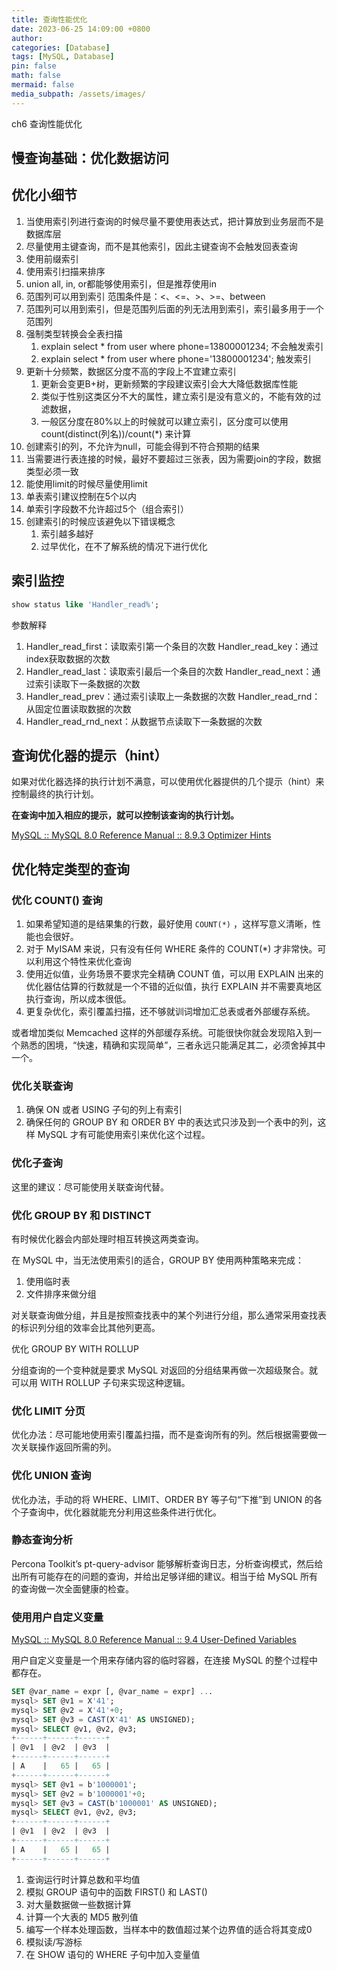 ```yaml
---
title: 查询性能优化
date: 2023-06-25 14:09:00 +0800
author: 
categories: [Database]
tags: [MySQL, Database]
pin: false
math: false
mermaid: false
media_subpath: /assets/images/
---
```


ch6 查询性能优化

## 慢查询基础：优化数据访问



## 优化小细节

1. 当使用索引列进行查询的时候尽量不要使用表达式，把计算放到业务层而不是数据库层
2. 尽量使用主键查询，而不是其他索引，因此主键查询不会触发回表查询
3. 使用前缀索引
4. 使用索引扫描来排序
5. union all, in, or都能够使用索引，但是推荐使用in
6. 范围列可以用到索引 范围条件是：<、<=、>、>=、between
7. 范围列可以用到索引，但是范围列后面的列无法用到索引，索引最多用于一个范围列
8. 强制类型转换会全表扫描
   1. explain select * from user where phone=13800001234; 不会触发索引
   2. explain select * from user where phone='13800001234'; 触发索引
9. 更新十分频繁，数据区分度不高的字段上不宜建立索引
   1. 更新会变更B+树，更新频繁的字段建议索引会大大降低数据库性能
   2. 类似于性别这类区分不大的属性，建立索引是没有意义的，不能有效的过滤数据，
   3. 一般区分度在80%以上的时候就可以建立索引，区分度可以使用 count(distinct(列名))/count(*) 来计算
10. 创建索引的列，不允许为null，可能会得到不符合预期的结果
11. 当需要进行表连接的时候，最好不要超过三张表，因为需要join的字段，数据类型必须一致
12. 能使用limit的时候尽量使用limit
13. 单表索引建议控制在5个以内
14. 单索引字段数不允许超过5个（组合索引）
15. 创建索引的时候应该避免以下错误概念
    1. 索引越多越好
    2. 过早优化，在不了解系统的情况下进行优化

## 索引监控

```sql
show status like 'Handler_read%';
```

参数解释

1. Handler_read_first：读取索引第一个条目的次数 Handler_read_key：通过index获取数据的次数 
2. Handler_read_last：读取索引最后一个条目的次数 Handler_read_next：通过索引读取下一条数据的次数 
3. Handler_read_prev：通过索引读取上一条数据的次数 Handler_read_rnd：从固定位置读取数据的次数 
4. Handler_read_rnd_next：从数据节点读取下一条数据的次数

## 查询优化器的提示（hint）

如果对优化器选择的执行计划不满意，可以使用优化器提供的几个提示（hint）来控制最终的执行计划。

**在查询中加入相应的提示，就可以控制该查询的执行计划。**

[MySQL :: MySQL 8.0 Reference Manual :: 8.9.3 Optimizer Hints](https://dev.mysql.com/doc/refman/8.0/en/optimizer-hints.html)

## 优化特定类型的查询

### 优化 COUNT() 查询

1. 如果希望知道的是结果集的行数，最好使用 `COUNT(*)` ，这样写意义清晰，性能也会很好。
2. 对于 MyISAM 来说，只有没有任何 WHERE 条件的 COUNT(*) 才非常快。可以利用这个特性来优化查询
3. 使用近似值，业务场景不要求完全精确 COUNT 值，可以用 EXPLAIN 出来的优化器估估算的行数就是一个不错的近似值，执行 EXPLAIN 并不需要真地区执行查询，所以成本很低。
4. 更复杂优化，索引覆盖扫描，还不够就训词增加汇总表或者外部缓存系统。

或者增加类似 Memcached 这样的外部缓存系统。可能很快你就会发现陷入到一个熟悉的困境，“快速，精确和实现简单”，三者永远只能满足其二，必须舍掉其中一个。

### 优化关联查询

1. 确保 ON 或者 USING 子句的列上有索引
2. 确保任何的 GROUP BY 和 ORDER BY 中的表达式只涉及到一个表中的列，这样 MySQL 才有可能使用索引来优化这个过程。

### 优化子查询

这里的建议：尽可能使用关联查询代替。

### 优化 GROUP BY 和 DISTINCT

有时候优化器会内部处理时相互转换这两类查询。

在 MySQL 中，当无法使用索引的适合，GROUP BY 使用两种策略来完成：

1. 使用临时表
2. 文件排序来做分组

对关联查询做分组，并且是按照查找表中的某个列进行分组，那么通常采用查找表的标识列分组的效率会比其他列更高。

优化 GROUP BY WITH ROLLUP

分组查询的一个变种就是要求 MySQL 对返回的分组结果再做一次超级聚合。就可以用 WITH ROLLUP 子句来实现这种逻辑。

### 优化 LIMIT 分页

优化办法：尽可能地使用索引覆盖扫描，而不是查询所有的列。然后根据需要做一次关联操作返回所需的列。

### 优化 UNION 查询

优化办法，手动的将 WHERE、LIMIT、ORDER BY 等子句“下推”到 UNION 的各个子查询中，优化器就能充分利用这些条件进行优化。

### 静态查询分析

Percona Toolkit’s pt-query-advisor 能够解析查询日志，分析查询模式，然后给出所有可能存在的问题的查询，并给出足够详细的建议。相当于给 MySQL 所有的查询做一次全面健康的检查。

### 使用用户自定义变量

[MySQL :: MySQL 8.0 Reference Manual :: 9.4 User-Defined Variables](https://dev.mysql.com/doc/refman/8.0/en/user-variables.html)

用户自定义变量是一个用来存储内容的临时容器，在连接 MySQL 的整个过程中都存在。

```sql
SET @var_name = expr [, @var_name = expr] ...
mysql> SET @v1 = X'41';
mysql> SET @v2 = X'41'+0;
mysql> SET @v3 = CAST(X'41' AS UNSIGNED);
mysql> SELECT @v1, @v2, @v3;
+------+------+------+
| @v1  | @v2  | @v3  |
+------+------+------+
| A    |   65 |   65 |
+------+------+------+
mysql> SET @v1 = b'1000001';
mysql> SET @v2 = b'1000001'+0;
mysql> SET @v3 = CAST(b'1000001' AS UNSIGNED);
mysql> SELECT @v1, @v2, @v3;
+------+------+------+
| @v1  | @v2  | @v3  |
+------+------+------+
| A    |   65 |   65 |
+------+------+------+
```

1. 查询运行时计算总数和平均值
2. 模拟 GROUP 语句中的函数 FIRST() 和 LAST()
3. 对大量数据做一些数据计算
4. 计算一个大表的 MD5 散列值
5. 编写一个样本处理函数，当样本中的数值超过某个边界值的适合将其变成0
6. 模拟读/写游标
7. 在 SHOW 语句的 WHERE 子句中加入变量值